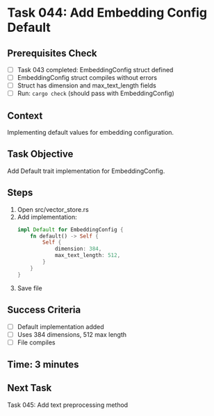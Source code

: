 # Task 044: Add Embedding Config Default

## Prerequisites Check
- [ ] Task 043 completed: EmbeddingConfig struct defined
- [ ] EmbeddingConfig struct compiles without errors
- [ ] Struct has dimension and max_text_length fields
- [ ] Run: `cargo check` (should pass with EmbeddingConfig)

## Context
Implementing default values for embedding configuration.

## Task Objective
Add Default trait implementation for EmbeddingConfig.

## Steps
1. Open src/vector_store.rs
2. Add implementation:
   ```rust
   impl Default for EmbeddingConfig {
       fn default() -> Self {
           Self {
               dimension: 384,
               max_text_length: 512,
           }
       }
   }
   ```
3. Save file

## Success Criteria
- [ ] Default implementation added
- [ ] Uses 384 dimensions, 512 max length
- [ ] File compiles

## Time: 3 minutes

## Next Task
Task 045: Add text preprocessing method